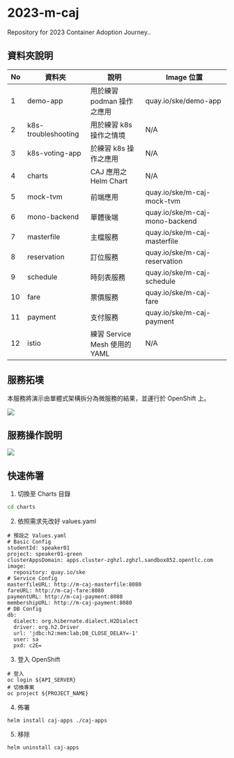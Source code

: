 # 2023-m-caj
Repository for 2023 Container Adoption Journey..

## 資料夾說明

| No |  資料夾 | 說明 | Image 位置 |
| -------- | -------- | -------- | -------- |
| 1     | demo-app     | 用於練習 podman 操作之應用     |quay.io/ske/demo-app|
| 2     | k8s-troubleshooting     | 用於練習 k8s 操作之情境     | N/A |
| 3     | k8s-voting-app     | 於練習 k8s 操作之應用     | N/A |
| 4     | charts     | CAJ 應用之 Helm Chart     | N/A |
| 5     | mock-tvm     | 前端應用    | quay.io/ske/m-caj-mock-tvm|
| 6     | mono-backend     | 單體後端   |quay.io/ske/m-caj-mono-backend |
| 7     | masterfile     | 主檔服務     |quay.io/ske/m-caj-masterfile |
| 8     | reservation     | 訂位服務     | quay.io/ske/m-caj-reservation|
| 9     | schedule     | 時刻表服務     | quay.io/ske/m-caj-schedule|
| 10     | fare     | 票價服務     | quay.io/ske/m-caj-fare|
| 11     | payment     | 支付服務     | quay.io/ske/m-caj-payment|
| 12     | istio     | 練習 Service Mesh 使用的 YAML     | N/A |


## 服務拓墣
本服務將演示由單體式架構拆分為微服務的結果，並運行於 OpenShift 上。

![](https://hackmd.io/_uploads/rJjoNeo-T.png)

## 服務操作說明
![](https://hackmd.io/_uploads/SJqh1xaZp.gif)

## 快速佈署
1. 切換至 Charts 目錄
```bash
cd charts
```

2. 依照需求先改好 values.yaml

```yaml=
# 預設之 Values.yaml
# Basic Config
studentId: speaker01
project: speaker01-green
clusterAppsDomain: apps.cluster-zghzl.zghzl.sandbox852.opentlc.com
image:
  repository: quay.io/ske
# Service Config
masterfileURL: http://m-caj-masterfile:8080
fareURL: http://m-caj-fare:8080
paymentURL: http://m-caj-payment:8080
membershipURL: http://m-caj-payment:8080
# DB Config
db:
  dialect: org.hibernate.dialect.H2Dialect
  driver: org.h2.Driver
  url: 'jdbc:h2:mem:lab;DB_CLOSE_DELAY=-1'
  user: sa
  pxd: c2E=
```

3. 登入 OpenShift
```bash=
# 登入
oc login ${API_SERVER}
# 切換專案
oc project ${PROJECT_NAME}
```

4. 佈署
```bash=
helm install caj-apps ./caj-apps
```

5. 移除
```bash=
helm uninstall caj-apps
```
